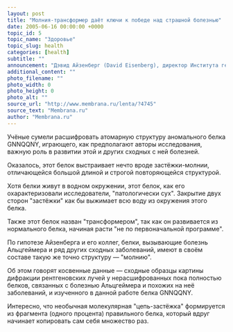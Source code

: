 ```yaml
---
layout: post
title: "Молния-трансформер даёт ключи к победе над страшной болезнью"
date: 2005-06-16 00:00:00 +0000
topic_id: 5
topic_name: "Здоровье"
topic_slug: health
categories: [health]
subtitle: ""
announcement: "Дэвид Айзенберг (David Eisenberg), директор Института геномики и протеомики университета Калифорнии и министерства энергетики (UCLA-DOE Institute of Genomics and Proteomics) и его коллеги из ряда университетов США нашли неожиданный ключ к лечению ряда тяжёлых заболеваний, таких, как болезнь Альцгеймера."
additional_content: ""
photo_filename: ""
photo_width: 0
photo_height: 0
photo_alt: ""
source_url: "http://www.membrana.ru/lenta/?4745"
source_text: "Membrana.ru"
author: "Membrana.ru"
---
```

Учёные сумели расшифровать атомарную структуру аномального белка GNNQQNY, играющего, как предполагают авторы исследования, важную роль в развитии этой и других сходных с ней болезней.

Оказалось, этот белок выстраивает нечто вроде застёжки-молнии, отличающейся большой длиной и строгой повторяющейся структурой.

Хотя белки живут в водном окружении, этот белок, как его охарактеризовали исследователи, "патологически сух". Закрытие двух сторон "застёжки" как бы выжимает всю воду из окружения этого белка.

Также этот белок назван "трансформером", так как он развивается из нормального белка, начиная расти "не по первоначальной программе".

По гипотезе Айзенберга и его коллег, белки, вызывающие болезнь Альцгеймера и ряд других сходных заболеваний, имеют в своём составе такую же точно структуру — "молнию".

Об этом говорят косвенные данные — сходные образцы картины дифракции рентгеновских лучей у нерасшифрованных пока полностью белков, связанных с болезнью Альцгеймера и похожих на неё заболеваний, и изученного в данной работе белка GNNQQNY.

Интересно, что необычная молекулярная "цепь-застёжка" формируется из фрагмента (одного процента) правильного белка, который вдруг начинает копировать сам себя множество раз.
